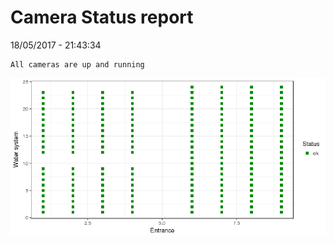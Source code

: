 Camera Status report
================
18/05/2017 - 21:43:34

    All cameras are up and running

![](camreport_files/figure-markdown_github/unnamed-chunk-2-1.png)
